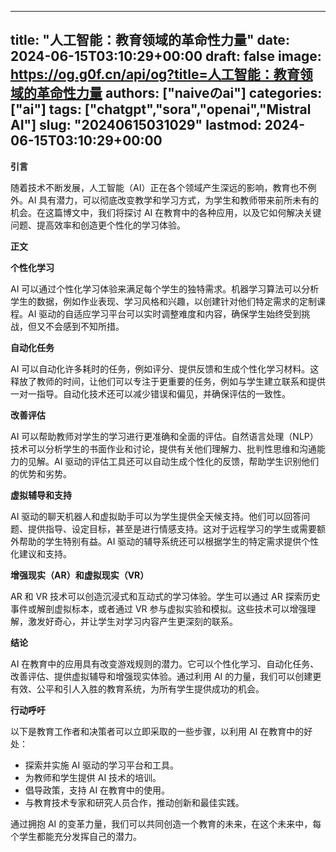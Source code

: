 
---
title: "人工智能：教育领域的革命性力量"
date: 2024-06-15T03:10:29+00:00
draft: false
image: https://og.g0f.cn/api/og?title=人工智能：教育领域的革命性力量
authors: ["naiveのai"]
categories: ["ai"]
tags: ["chatgpt","sora","openai","Mistral AI"]
slug: "20240615031029"
lastmod: 2024-06-15T03:10:29+00:00
---
**引言**

随着技术不断发展，人工智能（AI）正在各个领域产生深远的影响，教育也不例外。AI 具有潜力，可以彻底改变教学和学习方式，为学生和教师带来前所未有的机会。在这篇博文中，我们将探讨 AI 在教育中的各种应用，以及它如何解决关键问题、提高效率和创造更个性化的学习体验。

**正文**

**个性化学习**

AI 可以通过个性化学习体验来满足每个学生的独特需求。机器学习算法可以分析学生的数据，例如作业表现、学习风格和兴趣，以创建针对他们特定需求的定制课程。AI 驱动的自适应学习平台可以实时调整难度和内容，确保学生始终受到挑战，但又不会感到不知所措。

**自动化任务**

AI 可以自动化许多耗时的任务，例如评分、提供反馈和生成个性化学习材料。这释放了教师的时间，让他们可以专注于更重要的任务，例如与学生建立联系和提供一对一指导。自动化技术还可以减少错误和偏见，并确保评估的一致性。

**改善评估**

AI 可以帮助教师对学生的学习进行更准确和全面的评估。自然语言处理（NLP）技术可以分析学生的书面作业和讨论，提供有关他们理解力、批判性思维和沟通能力的见解。AI 驱动的评估工具还可以自动生成个性化的反馈，帮助学生识别他们的优势和劣势。

**虚拟辅导和支持**

AI 驱动的聊天机器人和虚拟助手可以为学生提供全天候支持。他们可以回答问题、提供指导、设定目标，甚至是进行情感支持。这对于远程学习的学生或需要额外帮助的学生特别有益。AI 驱动的辅导系统还可以根据学生的特定需求提供个性化建议和支持。

**增强现实（AR）和虚拟现实（VR）**

AR 和 VR 技术可以创造沉浸式和互动式的学习体验。学生可以通过 AR 探索历史事件或解剖虚拟标本，或者通过 VR 参与虚拟实验和模拟。这些技术可以增强理解，激发好奇心，并让学生对学习内容产生更深刻的联系。

**结论**

AI 在教育中的应用具有改变游戏规则的潜力。它可以个性化学习、自动化任务、改善评估、提供虚拟辅导和增强现实体验。通过利用 AI 的力量，我们可以创建更有效、公平和引人入胜的教育系统，为所有学生提供成功的机会。

**行动呼吁**

以下是教育工作者和决策者可以立即采取的一些步骤，以利用 AI 在教育中的好处：

* 探索并实施 AI 驱动的学习平台和工具。
* 为教师和学生提供 AI 技术的培训。
* 倡导政策，支持 AI 在教育中的使用。
* 与教育技术专家和研究人员合作，推动创新和最佳实践。

通过拥抱 AI 的变革力量，我们可以共同创造一个教育的未来，在这个未来中，每个学生都能充分发挥自己的潜力。